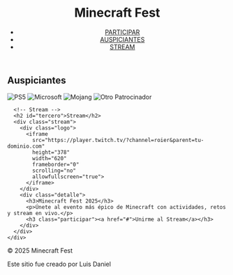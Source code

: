 <!DOCTYPE html>
<html lang="es">
<head>
  <meta charset="UTF-8">
  <meta name="viewport" content="width=device-width, initial-scale=1.0">
  <title>Minecraft Fest</title>
  <link rel="stylesheet" href="estilos.css">
</head>
<body>
  <!-- Header -->
  <header>
    <h1 id="primero">Minecraft Fest</h1>
    <nav>
      <ul>
        <li><a href="#primero">PARTICIPAR</a></li>
        <li><a href="#segundo">AUSPICIANTES</a></li>
        <li><a href="#tercero">STREAM</a></li>
      </ul>
    </nav>
  </header>

  <!-- Main -->
  <main>
    <div id="principal">
      <!-- Auspiciantes -->
      <h2 id="segundo">Auspiciantes</h2>
      <div id="Auspiciantes">
        <img src="https://upload.wikimedia.org/wikipedia/commons/4/4e/PlayStation_5_logo.svg" alt="PS5">
        <img src="https://upload.wikimedia.org/wikipedia/commons/4/44/Microsoft_logo.svg" alt="Microsoft">
        <img src="https://seeklogo.com/vector-logo/405297/mojang-logo-4EEA4DB676-seeklogo.com.png" alt="Mojang">
        <img src="https://via.placeholder.com/150" alt="Otro Patrocinador">
      </div>

      <!-- Stream -->
      <h2 id="tercero">Stream</h2>
      <div class="stream">
        <div class="logo">
          <iframe
            src="https://player.twitch.tv/?channel=roier&parent=tu-dominio.com"
            height="378"
            width="620"
            frameborder="0"
            scrolling="no"
            allowfullscreen="true">
          </iframe>
        </div>
        <div class="detalle">
          <h3>Minecraft Fest 2025</h3>
          <p>Únete al evento más épico de Minecraft con actividades, retos y stream en vivo.</p>
          <h3 class="participar"><a href="#">Unirme al Stream</a></h3>
        </div>
      </div>
    </div>
  </main>

  <!-- Footer -->
  <footer>
    <p>© 2025 Minecraft Fest</p>
    <p>Este sitio fue creado por Luis Daniel</p>
  </footer>
</body>
</html>
